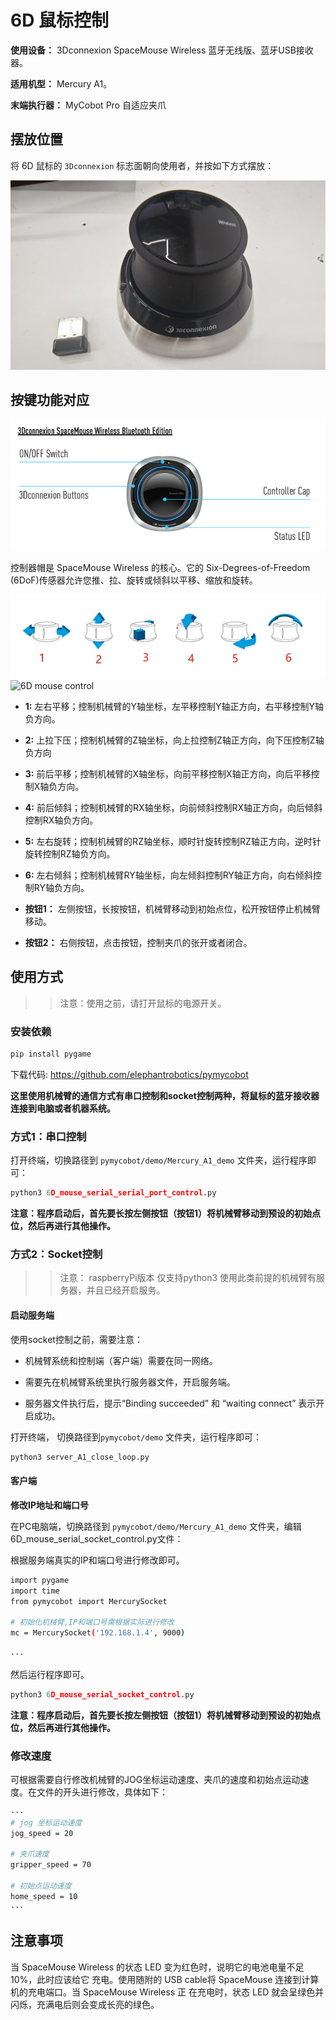 # 6D 鼠标控制

**使用设备：** 3Dconnexion SpaceMouse Wireless 蓝牙无线版、蓝牙USB接收器。

**适用机型：** Mercury A1。

**末端执行器：** MyCobot Pro 自适应夹爪

## 摆放位置

将 6D 鼠标的 `3Dconnexion` 标志面朝向使用者，并按如下方式摆放：

![6D mouse](./res/6d_mouse.jpg)

## 按键功能对应

![6D mouse on_off0](./res/6d_mouse_on_off.png)

控制器帽是 SpaceMouse Wireless 的核心。它的 Six-Degrees-of-Freedom (6DoF)传感器允许您推、拉、旋转或倾斜以平移、缩放和旋转。

![6D mouse control](./res/6d_mouse_control.jpg)
![6D mouse control](./res/6d_mouse_button_control.png)

- **1:** 左右平移；控制机械臂的Y轴坐标，左平移控制Y轴正方向，右平移控制Y轴负方向。

- **2:** 上拉下压；控制机械臂的Z轴坐标，向上拉控制Z轴正方向，向下压控制Z轴负方向

- **3:** 前后平移；控制机械臂的X轴坐标，向前平移控制X轴正方向，向后平移控制X轴负方向。

- **4:** 前后倾斜；控制机械臂的RX轴坐标，向前倾斜控制RX轴正方向，向后倾斜控制RX轴负方向。

- **5:** 左右旋转；控制机械臂的RZ轴坐标，顺时针旋转控制RZ轴正方向，逆时针旋转控制RZ轴负方向。

- **6:** 左右倾斜；控制机械臂RY轴坐标，向左倾斜控制RY轴正方向，向右倾斜控制RY轴负方向。

- **按钮1：** 左侧按钮，长按按钮，机械臂移动到初始点位，松开按钮停止机械臂移动。
  
- **按钮2：** 右侧按钮，点击按钮，控制夹爪的张开或者闭合。

## 使用方式

>> 注意：使用之前，请打开鼠标的电源开关。

### 安装依赖

```python
pip install pygame
```

下载代码: https://github.com/elephantrobotics/pymycobot

**这里使用机械臂的通信方式有串口控制和socket控制两种，将鼠标的蓝牙接收器连接到电脑或者机器系统。**

### 方式1：串口控制

打开终端，切换路径到 `pymycobot/demo/Mercury_A1_demo` 文件夹，运行程序即可：

```python
python3 6D_mouse_serial_serial_port_control.py
```

**注意：程序启动后，首先要长按左侧按钮（按钮1）将机械臂移动到预设的初始点位，然后再进行其他操作。**

### 方式2：Socket控制

>> 注意： raspberryPi版本 仅支持python3 使用此类前提的机械臂有服务器，并且已经开启服务。


#### 启动服务端

使用socket控制之前，需要注意：

- 机械臂系统和控制端（客户端）需要在同一网络。

- 需要先在机械臂系统里执行服务器文件，开启服务端。

- 服务器文件执行后，提示“Binding succeeded” 和 “waiting connect” 表示开启成功。

打开终端， 切换路径到`pymycobot/demo` 文件夹，运行程序即可：

```python
python3 server_A1_close_loop.py
```

#### 客户端

**修改IP地址和端口号**

在PC电脑端，切换路径到 `pymycobot/demo/Mercury_A1_demo` 文件夹，编辑6D_mouse_serial_socket_control.py文件：

根据服务端真实的IP和端口号进行修改即可。

```bash
import pygame
import time
from pymycobot import MercurySocket

# 初始化机械臂,IP和端口号需根据实际进行修改
mc = MercurySocket('192.168.1.4', 9000)

···
```

然后运行程序即可。

```python
python3 6D_mouse_serial_socket_control.py
```

**注意：程序启动后，首先要长按左侧按钮（按钮1）将机械臂移动到预设的初始点位，然后再进行其他操作。**

### 修改速度

可根据需要自行修改机械臂的JOG坐标运动速度、夹爪的速度和初始点运动速度。在文件的开头进行修改，具体如下：

```bash
···
# jog 坐标运动速度
jog_speed = 20

# 夹爪速度
gripper_speed = 70

# 初始点运动速度
home_speed = 10
···
```

## 注意事项

当 SpaceMouse Wireless 的状态 LED 变为红色时，说明它的电池电量不足 10%，此时应该给它
充电。使用随附的 USB cable将 SpaceMouse 连接到计算机的充电端口。当 SpaceMouse Wireless 正
在充电时，状态 LED 就会呈绿色并闪烁，充满电后则会变成长亮的绿色。 
